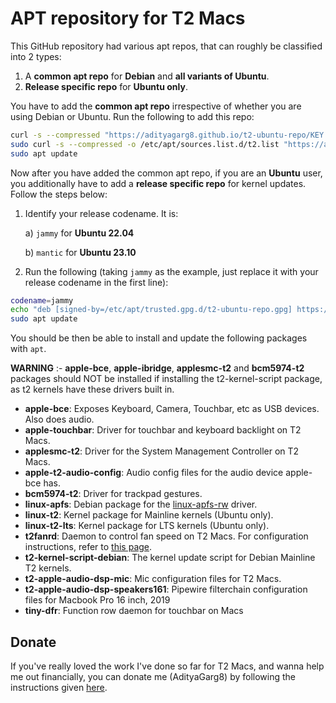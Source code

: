 # APT repository for T2 Macs

This GitHub repository had various apt repos, that can roughly be classified into 2 types:

1. A **common apt repo** for **Debian** and **all variants of Ubuntu**.
2. **Release specific repo** for **Ubuntu only**.

You have to add the **common apt repo** irrespective of whether you are using Debian or Ubuntu. Run the following to add this repo:

```bash
curl -s --compressed "https://adityagarg8.github.io/t2-ubuntu-repo/KEY.gpg" | gpg --dearmor | sudo tee /etc/apt/trusted.gpg.d/t2-ubuntu-repo.gpg >/dev/null
sudo curl -s --compressed -o /etc/apt/sources.list.d/t2.list "https://adityagarg8.github.io/t2-ubuntu-repo/t2.list"
sudo apt update
```

Now after you have added the common apt repo, if you are an **Ubuntu** user, you additionally have to add a **release specific repo** for kernel updates. Follow the steps below:

1. Identify your release codename. It is: 
  
    a) `jammy` for **Ubuntu 22.04**

    b) `mantic` for **Ubuntu 23.10**

2. Run the following (taking `jammy` as the example, just replace it with your release codename in the first line):

```bash
codename=jammy
echo "deb [signed-by=/etc/apt/trusted.gpg.d/t2-ubuntu-repo.gpg] https://github.com/AdityaGarg8/t2-ubuntu-repo/releases/download/${codename} ./" | sudo tee -a /etc/apt/sources.list.d/t2.list
sudo apt update
```

You should be then be able to install and update the following packages with `apt`.

**WARNING** :- **apple-bce**, **apple-ibridge**, **applesmc-t2** and **bcm5974-t2** packages should NOT be installed if installing the t2-kernel-script package, as t2 kernels have these drivers built in.

- **apple-bce**: Exposes Keyboard, Camera, Touchbar, etc as USB devices. Also does audio.
- **apple-touchbar**: Driver for touchbar and keyboard backlight on T2 Macs.
- **applesmc-t2**: Driver for the System Management Controller on T2 Macs.
- **apple-t2-audio-config**: Audio config files for the audio device apple-bce has.
- **bcm5974-t2**: Driver for trackpad gestures.
- **linux-apfs**: Debian package for the [linux-apfs-rw](https://github.com/linux-apfs/linux-apfs-rw) driver.
- **linux-t2**: Kernel package for Mainline kernels (Ubuntu only).
- **linux-t2-lts**: Kernel package for LTS kernels (Ubuntu only).
- **t2fanrd**: Daemon to control fan speed on T2 Macs. For configuration instructions, refer to [this page](https://github.com/GnomedDev/T2FanRD).
- **t2-kernel-script-debian**: The kernel update script for Debian Mainline T2 kernels.
- **t2-apple-audio-dsp-mic**: Mic configuration files for T2 Macs.
- **t2-apple-audio-dsp-speakers161**: Pipewire filterchain configuration files for Macbook Pro 16 inch, 2019
- **tiny-dfr**: Function row daemon for touchbar on Macs

## Donate

If you've really loved the work I've done so far for T2 Macs, and wanna help me out financially, you can donate me (AdityaGarg8) by following the instructions given [here](https://wiki.t2linux.org/contribute/#support-our-maintainers).
